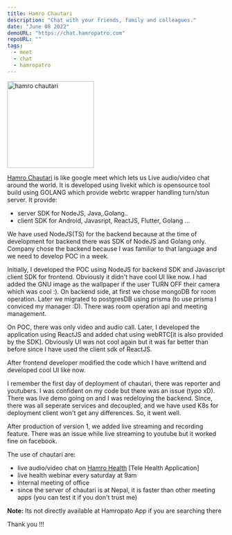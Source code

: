 ```yaml
---
title: Hamro Chautari
description: "Chat with your friends, family and colleagues."
date: "June 08 2022"
demoURL: "https://chat.hamropatro.com"
repoURL: ""
tags:
  - meet
  - chat
  - hamropatro
---
```


<img src="/assets/hamropatro/hamropatro.svg" alt="hamro chautari" width="200" height="200">

[Hamro Chautari](https://chautari.hamropatro.com) is like google meet which lets us Live audio/video chat around the world.
It is developed using livekit which is opensource tool build using GOLANG which provide webrtc wrapper handling turn/stun server.
It provide:

- server SDK for NodeJS, Java,.Golang..
- client SDK for Android, Javasript, ReactJS, Flutter, Golang ...

We have used NodeJS(TS) for the backend because at the time of development for backend there was SDK of NodeJS and Golang only.
Company chose the backend because I was familiar to that language and we need to develop POC in a week.

Initially, I developed the POC using NodeJS for backend SDK and Javascript client SDK for frontend. Obviously it didn't have cool UI like now.
I had added the GNU image as the wallpaper if the user TURN OFF their camera which was cool :). On backend side, at first we chose mongoDB for room operation. Later we migrated to postgresDB using prisma (to use prisma I conviced my manager :D). There was room operation api and meeting management.

On POC, there was only video and audio call. Later, I developed the application using ReactJS and added chat using webRTC[it is also provided by the SDK]. Obviously UI was not cool again but it was far better than before since I have used the client sdk of ReactJS.

After frontend developer modified the code which I have writtend and developed cool UI like now.

I remember the first day of deployment of chautari, there was reporter and youtubers. I was confident on my code but there was an issue (typo xD).
There was live demo going on and I was redeloying the backend. Since, there was all seperate services and decoupled, and we have used K8s for deployment client won't get any differences. So, it went well.

After production of version 1, we added live streaming and recording feature. There was an issue while live streaming to youtube but it worked fine on facebook.

The use of chautari are:

- live audio/video chat on [Hamro Health](https://health.hamropatro.com) [Tele Health Application]
- live health webinar every saturday at 9am
- internal meeting of office
- since the server of chautari is at Nepal, it is faster than other meeting apps (you can test it if you don't trust me)

**Note:** Its not directly available at Hamropato App if you are searching there

Thank you !!!
